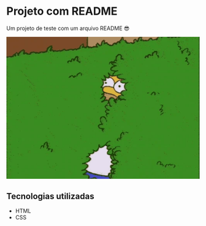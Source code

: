 # Projeto com README
Um projeto de teste com um arquivo README 😎

[<img src= "./Animação.gif" alt="gif do homer simpson">](https://google.com)

## Tecnologias utilizadas
- HTML
- CSS 
